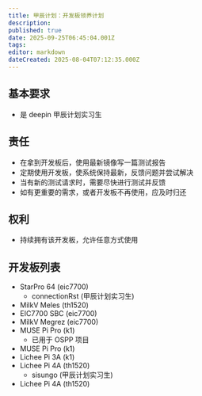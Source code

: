 ```yaml
---
title: 甲辰计划：开发板领养计划
description: 
published: true
date: 2025-09-25T06:45:04.001Z
tags: 
editor: markdown
dateCreated: 2025-08-04T07:12:35.000Z
---
```


## 基本要求

- 是 deepin 甲辰计划实习生

## 责任

- 在拿到开发板后，使用最新镜像写一篇测试报告
- 定期使用开发板，使系统保持最新，反馈问题并尝试解决
- 当有新的测试请求时，需要尽快进行测试并反馈
- 如有更重要的需求，或者开发板不再使用，应及时归还

## 权利

- 持续拥有该开发板，允许任意方式使用

## 开发板列表

- StarPro 64 (eic7700)
  - connectionRst (甲辰计划实习生)
- MilkV Meles (th1520)
- EIC7700 SBC (eic7700)
- MilkV Megrez (eic7700)
- MUSE Pi Pro (k1)
	- 已用于 OSPP 项目
- MUSE Pi Pro (k1)
- Lichee Pi 3A (k1)
- Lichee Pi 4A (th1520)
	- sisungo (甲辰计划实习生)
- Lichee Pi 4A (th1520)